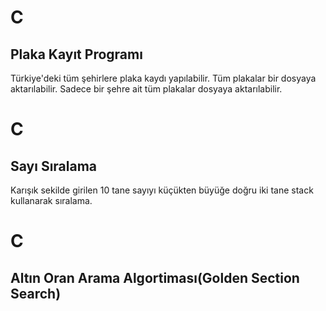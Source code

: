 # C
## Plaka Kayıt Programı

Türkiye'deki tüm şehirlere plaka kaydı yapılabilir.
Tüm plakalar bir dosyaya aktarılabilir.
Sadece bir şehre ait tüm plakalar dosyaya aktarılabilir.


# C
## Sayı Sıralama

Karışık sekilde girilen 10 tane sayıyı küçükten büyüğe doğru iki tane stack kullanarak sıralama.


# C
## Altın Oran Arama Algortiması(Golden Section Search)
